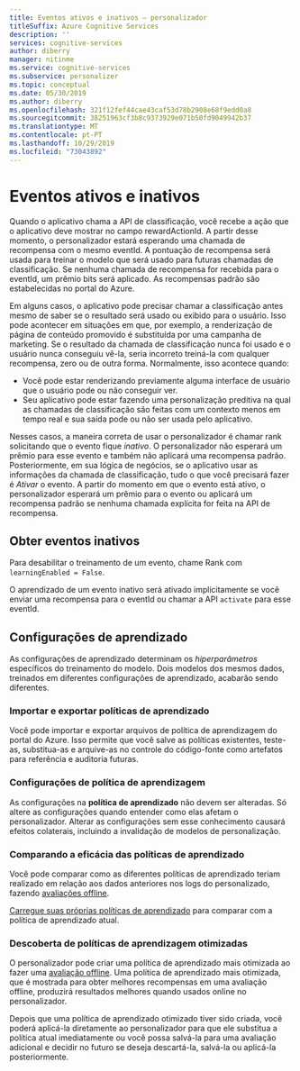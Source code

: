 ```yaml
---
title: Eventos ativos e inativos – personalizador
titleSuffix: Azure Cognitive Services
description: ''
services: cognitive-services
author: diberry
manager: nitinme
ms.service: cognitive-services
ms.subservice: personalizer
ms.topic: conceptual
ms.date: 05/30/2019
ms.author: diberry
ms.openlocfilehash: 321f12fef44cae43caf53d78b2908e68f9edd0a8
ms.sourcegitcommit: 38251963cf3b8c9373929e071b50fd9049942b37
ms.translationtype: MT
ms.contentlocale: pt-PT
ms.lasthandoff: 10/29/2019
ms.locfileid: "73043892"
---
```

# <a name="active-and-inactive-events"></a>Eventos ativos e inativos

Quando o aplicativo chama a API de classificação, você recebe a ação que o aplicativo deve mostrar no campo rewardActionId.  A partir desse momento, o personalizador estará esperando uma chamada de recompensa com o mesmo eventId. A pontuação de recompensa será usada para treinar o modelo que será usado para futuras chamadas de classificação. Se nenhuma chamada de recompensa for recebida para o eventId, um prêmio bits será aplicado. As recompensas padrão são estabelecidas no portal do Azure.

Em alguns casos, o aplicativo pode precisar chamar a classificação antes mesmo de saber se o resultado será usado ou exibido para o usuário. Isso pode acontecer em situações em que, por exemplo, a renderização de página de conteúdo promovido é substituída por uma campanha de marketing. Se o resultado da chamada de classificação nunca foi usado e o usuário nunca conseguiu vê-la, seria incorreto treiná-la com qualquer recompensa, zero ou de outra forma.
Normalmente, isso acontece quando:

* Você pode estar renderizando previamente alguma interface de usuário que o usuário pode ou não conseguir ver. 
* Seu aplicativo pode estar fazendo uma personalização preditiva na qual as chamadas de classificação são feitas com um contexto menos em tempo real e sua saída pode ou não ser usada pelo aplicativo. 

Nesses casos, a maneira correta de usar o personalizador é chamar rank solicitando que o evento fique _inativo_. O personalizador não esperará um prêmio para esse evento e também não aplicará uma recompensa padrão. Posteriormente, em sua lógica de negócios, se o aplicativo usar as informações da chamada de classificação, tudo o que você precisará fazer é _Ativar_ o evento. A partir do momento em que o evento está ativo, o personalizador esperará um prêmio para o evento ou aplicará um recompensa padrão se nenhuma chamada explícita for feita na API de recompensa.

## <a name="get-inactive-events"></a>Obter eventos inativos

Para desabilitar o treinamento de um evento, chame Rank com `learningEnabled = False`.

O aprendizado de um evento inativo será ativado implicitamente se você enviar uma recompensa para o eventId ou chamar a API `activate` para esse eventId.

## <a name="learning-settings"></a>Configurações de aprendizado

As configurações de aprendizado determinam os *hiperparâmetros* específicos do treinamento do modelo. Dois modelos dos mesmos dados, treinados em diferentes configurações de aprendizado, acabarão sendo diferentes.

### <a name="import-and-export-learning-policies"></a>Importar e exportar políticas de aprendizado

Você pode importar e exportar arquivos de política de aprendizagem do portal do Azure. Isso permite que você salve as políticas existentes, teste-as, substitua-as e arquive-as no controle do código-fonte como artefatos para referência e auditoria futuras.

### <a name="learning-policy-settings"></a>Configurações de política de aprendizagem

As configurações na **política de aprendizado** não devem ser alteradas. Só altere as configurações quando entender como elas afetam o personalizador. Alterar as configurações sem esse conhecimento causará efeitos colaterais, incluindo a invalidação de modelos de personalização.

### <a name="comparing-effectiveness-of-learning-policies"></a>Comparando a eficácia das políticas de aprendizado

Você pode comparar como as diferentes políticas de aprendizado teriam realizado em relação aos dados anteriores nos logs do personalizado, fazendo [avaliações offline](concepts-offline-evaluation.md).

[Carregue suas próprias políticas de aprendizado](how-to-offline-evaluation.md) para comparar com a política de aprendizado atual.

### <a name="discovery-of-optimized-learning-policies"></a>Descoberta de políticas de aprendizagem otimizadas

O personalizador pode criar uma política de aprendizado mais otimizada ao fazer uma [avaliação offline](how-to-offline-evaluation.md). Uma política de aprendizado mais otimizada, que é mostrada para obter melhores recompensas em uma avaliação offline, produzirá resultados melhores quando usados online no personalizador.

Depois que uma política de aprendizado otimizado tiver sido criada, você poderá aplicá-la diretamente ao personalizador para que ele substitua a política atual imediatamente ou você possa salvá-la para uma avaliação adicional e decidir no futuro se deseja descartá-la, salvá-la ou aplicá-la posteriormente.
